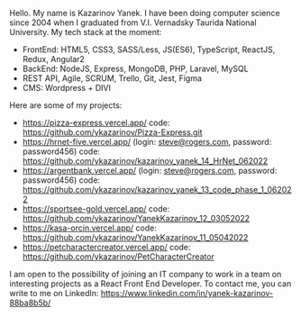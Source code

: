 Hello. My name is Kazarinov Yanek. I have been doing computer science since 2004 when I graduated from V.I. Vernadsky Taurida National University.
My tech stack at the moment:
- FrontEnd: HTML5, CSS3, SASS/Less, JS(ES6), TypeScript, ReactJS, Redux, Angular2
- BackEnd: NodeJS, Express, MongoDB, PHP, Laravel, MySQL
- REST API, Agile, SCRUM, Trello, Git, Jest, Figma
- CMS: Wordpress + DIVI

Here are some of my projects:
- https://pizza-express.vercel.app/ code: https://github.com/ykazarinov/Pizza-Express.git
- https://hrnet-five.vercel.app/ (login: steve@rogers.com, password: password456) code: https://github.com/ykazarinov/kazarinov_yanek_14_HrNet_062022
- https://argentbank.vercel.app/ (login: steve@rogers.com, password: password456) code: https://github.com/ykazarinov/kazarinov_yanek_13_code_phase_1_062022
- https://sportsee-gold.vercel.app/ code: https://github.com/ykazarinov/YanekKazarinov_12_03052022
- https://kasa-orcin.vercel.app/ code: https://github.com/ykazarinov/YanekKazarinov_11_05042022
- https://petcharactercreator.vercel.app/ code: https://github.com/ykazarinov/PetCharacterCreator

I am open to the possibility of joining an IT company to work in a team on interesting projects as a React Front End Developer.
To contact me, you can write to me on LinkedIn: https://www.linkedin.com/in/yanek-kazarinov-88ba8b5b/

<!---
ykazarinov/ykazarinov is a ✨ special ✨ repository because its `README.md` (this file) appears on your GitHub profile.
You can click the Preview link to take a look at your changes.
--->
